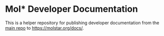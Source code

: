 # Mol* Developer Documentation

This is a helper repository for publishing developer documentation from the [main repo](https://github.com/molstar/molstar/tree/master/docs) to https://molstar.org/docs/.
